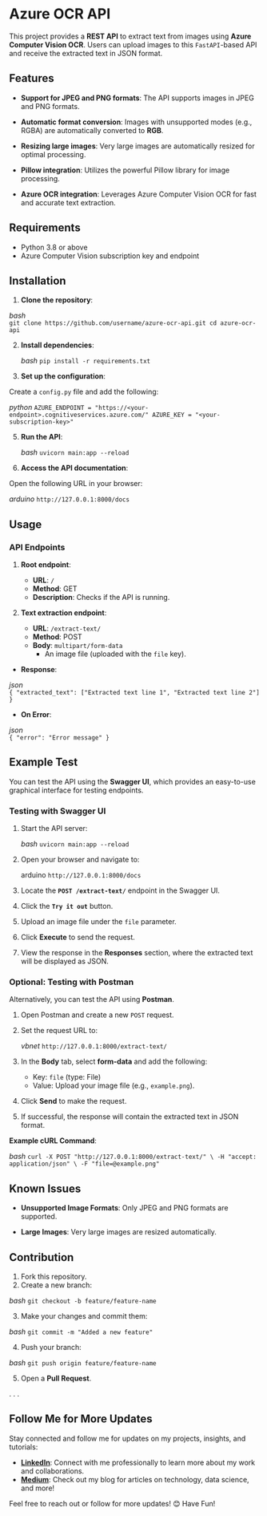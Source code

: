 # Azure OCR API

This project provides a **REST API** to extract text from images using **Azure Computer Vision OCR**. Users can upload images to this `FastAPI`-based API and receive the extracted text in JSON format.

## Features

-   **Support for JPEG and PNG formats**: The API supports images in JPEG and PNG formats.

-   **Automatic format conversion**: Images with unsupported modes (e.g., RGBA) are automatically converted to **RGB**.

-   **Resizing large images**: Very large images are automatically resized for optimal processing.

-   **Pillow integration**: Utilizes the powerful Pillow library for image processing.

-   **Azure OCR integration**: Leverages Azure Computer Vision OCR for fast and accurate text extraction.

## Requirements

-   Python 3.8 or above
-   Azure Computer Vision subscription key and endpoint

## Installation

1.  **Clone the repository**:
 
 _bash_      
`git clone https://github.com/username/azure-ocr-api.git
    cd azure-ocr-api` 
    
    
2.  **Install dependencies**:
    
    _bash_
    `pip install -r requirements.txt`
     
    
3.  **Set up the configuration**: 

Create a `config.py` file and add the following:
 
_python_ 
`AZURE_ENDPOINT = "https://<your-endpoint>.cognitiveservices.azure.com/"
    AZURE_KEY = "<your-subscription-key>"` 
    
    
5.  **Run the API**:
    
    _bash_
    `uvicorn main:app --reload` 
    
    
6.  **Access the API documentation**: 

Open the following URL in your browser:

_arduino_
    `http://127.0.0.1:8000/docs` 
    

## Usage

### API Endpoints

1.  **Root endpoint**:
    
    -   **URL**: `/`
    -   **Method**: GET
    -   **Description**: Checks if the API is running.
2.  **Text extraction endpoint**:
    
    -   **URL**: `/extract-text/`
    -   **Method**: POST
    -   **Body**: `multipart/form-data`
        -   An image file (uploaded with the `file` key).
   -   **Response**:

  _json_    
`{
          "extracted_text": ["Extracted text line 1", "Extracted text line 2"]
        }` 
        
   -  **On Error**:

_json_       
 `{
          "error": "Error message"
        }` 
        


## Example Test

You can test the API using the **Swagger UI**, which provides an easy-to-use graphical interface for testing endpoints.

### Testing with Swagger UI

1.  Start the API server:
    
    _bash_
    `uvicorn main:app --reload` 
    
2.  Open your browser and navigate to:
    
    arduino
    `http://127.0.0.1:8000/docs` 
    
3.  Locate the **`POST /extract-text/`** endpoint in the Swagger UI.

4.  Click the **`Try it out`** button.

5.  Upload an image file under the `file` parameter.

6.  Click **Execute** to send the request.

7.  View the response in the **Responses** section, where the extracted text will be displayed as JSON.

### Optional: Testing with Postman

Alternatively, you can test the API using **Postman**.

1.  Open Postman and create a new `POST` request.
2.  Set the request URL to:
    
    _vbnet_ 
    `http://127.0.0.1:8000/extract-text/` 
    
3.  In the **Body** tab, select **form-data** and add the following:

    -   Key: `file` (type: File)
    -   Value: Upload your image file (e.g., `example.png`).
 
4.  Click **Send** to make the request.
5.  If successful, the response will contain the extracted text in JSON format.


**Example cURL Command**:

_bash_
`curl -X POST "http://127.0.0.1:8000/extract-text/" \
-H "accept: application/json" \
-F "file=@example.png"`

## Known Issues

-   **Unsupported Image Formats**: Only JPEG and PNG formats are supported.

-   **Large Images**: Very large images are resized automatically.

## Contribution

1.  Fork this repository.
2.  Create a new branch:
    
_bash_
`git checkout -b feature/feature-name` 
    
3.  Make your changes and commit them:
    
_bash_
`git commit -m "Added a new feature"` 
    
4.  Push your branch:
    
_bash_
`git push origin feature/feature-name` 
    
5.  Open a **Pull Request**.

.
.
.
## Follow Me for More Updates

Stay connected and follow me for updates on my projects, insights, and tutorials:

-   **[LinkedIn](https://www.linkedin.com/in/gunalhincal)**: Connect with me professionally to learn more about my work and collaborations.
-   **[Medium](https://medium.com/@hincalgunal)**: Check out my blog for articles on technology, data science, and more!

Feel free to reach out or follow for more updates! 😊
Have Fun!